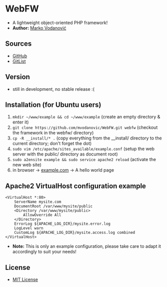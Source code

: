 WebFW
=========

  - A lightweight object-oriented PHP framework!
  - __Author:__ [Marko Vodanović]



Sources
----

  - [GitHub]
  - [GitList]



Version
----

  - still in development, no stable release :(



Installation (for Ubuntu users)
----

  1. `mkdir ~/www/example && cd ~/www/example` (create an empty directory & enter it)
  2. `git clone https://github.com/mvodanovic/WebFW.git webfw` (checkout the framework in the webfw/ directory)
  3. `cp -R __install/* .` (copy everything from the __install/ directory to the current directory; don't forget the dot)
  4. `sudo vim /etc/apache/sites_available/example.conf` (setup the web server with the public/ directory as document root)
  5. `sudo a2ensite example && sudo service apache2 reload` (activate the new web site)
  6. in browser -> [example.com] -> A hello world page



Apache2 VirtualHost configuration example
----

```
<VirtualHost *:80>
    ServerName mysite.com
    DocumentRoot /var/www/mysite/public
    <Directory /var/www/mysite/public>
        AllowOverride All
    </Directory>
    ErrorLog ${APACHE_LOG_DIR}/mysite.error.log
    LogLevel warn
    CustomLog ${APACHE_LOG_DIR}/mysite.access.log combined
</VirtualHost>
```

  - __Note:__ This is only an example configuration, please take care to adapt it accordingly to suit your needs!



License
----

  - [MIT License]



[Marko Vodanović]:http://vodanovic.net/
[GitHub]:https://github.com/mvodanovic/WebFW
[GitList]:http://gitlist.vodanovic.net/webfw.git/
[example.com]:http://example.com/
[MIT License]:https://raw.github.com/mvodanovic/WebFW/master/LICENSE.txt
